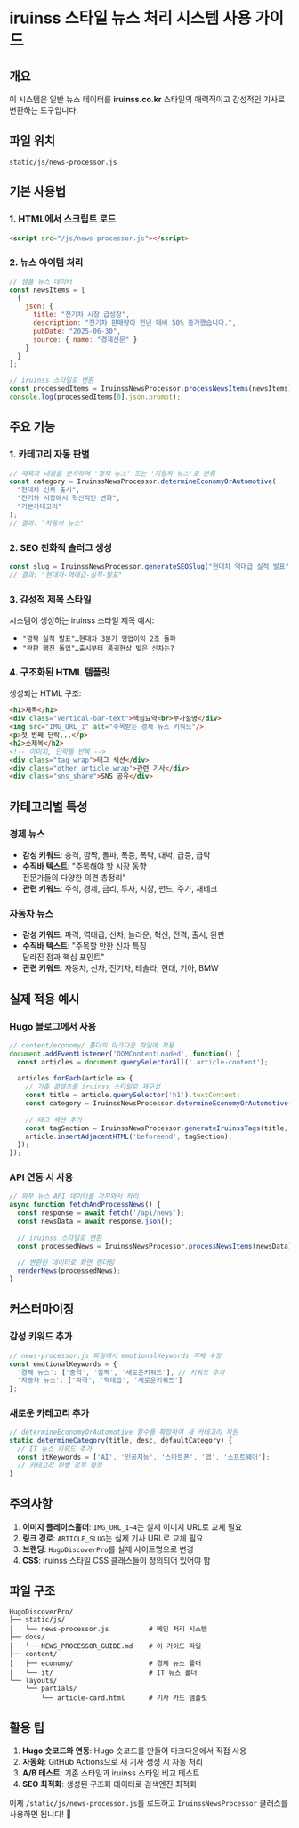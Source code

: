 # iruinss 스타일 뉴스 처리 시스템 사용 가이드

## 개요
이 시스템은 일반 뉴스 데이터를 **iruinss.co.kr** 스타일의 매력적이고 감성적인 기사로 변환하는 도구입니다.

## 파일 위치
```
static/js/news-processor.js
```

## 기본 사용법

### 1. HTML에서 스크립트 로드
```html
<script src="/js/news-processor.js"></script>
```

### 2. 뉴스 아이템 처리
```javascript
// 샘플 뉴스 데이터
const newsItems = [
  {
    json: {
      title: "전기차 시장 급성장",
      description: "전기차 판매량이 전년 대비 50% 증가했습니다.",
      pubDate: "2025-06-30",
      source: { name: "경제신문" }
    }
  }
];

// iruinss 스타일로 변환
const processedItems = IruinssNewsProcessor.processNewsItems(newsItems);
console.log(processedItems[0].json.prompt);
```

## 주요 기능

### 1. 카테고리 자동 판별
```javascript
// 제목과 내용을 분석하여 '경제 뉴스' 또는 '자동차 뉴스'로 분류
const category = IruinssNewsProcessor.determineEconomyOrAutomotive(
  "현대차 신차 출시",
  "전기차 시장에서 혁신적인 변화",
  "기본카테고리"
);
// 결과: "자동차 뉴스"
```

### 2. SEO 친화적 슬러그 생성
```javascript
const slug = IruinssNewsProcessor.generateSEOSlug("현대차 역대급 실적 발표");
// 결과: "현대차-역대급-실적-발표"
```

### 3. 감성적 제목 스타일
시스템이 생성하는 iruinss 스타일 제목 예시:
- `"깜짝 실적 발표"…현대차 3분기 영업이익 2조 돌파`
- `"완판 행진 돌입"…출시부터 품귀현상 빚은 신차는?`

### 4. 구조화된 HTML 템플릿
생성되는 HTML 구조:
```html
<h1>제목</h1>
<div class="vertical-bar-text">핵심요약<br>부가설명</div>
<img src="IMG_URL_1" alt="주목받는 경제 뉴스 키워드"/>
<p>첫 번째 단락...</p>
<h2>소제목</h2>
<!-- 이미지, 단락들 반복 -->
<div class="tag_wrap">태그 섹션</div>
<div class="other_article_wrap">관련 기사</div>
<div class="sns_share">SNS 공유</div>
```

## 카테고리별 특성

### 경제 뉴스
- **감성 키워드**: 충격, 깜짝, 돌파, 폭등, 폭락, 대박, 급등, 급락
- **수직바 텍스트**: "주목해야 할 시장 동향<br>전문가들의 다양한 의견 총정리"
- **관련 키워드**: 주식, 경제, 금리, 투자, 시장, 펀드, 주가, 재테크

### 자동차 뉴스  
- **감성 키워드**: 파격, 역대급, 신차, 놀라운, 혁신, 전격, 출시, 완판
- **수직바 텍스트**: "주목할 만한 신차 특징<br>달라진 점과 핵심 포인트"
- **관련 키워드**: 자동차, 신차, 전기차, 테슬라, 현대, 기아, BMW

## 실제 적용 예시

### Hugo 블로그에서 사용
```javascript
// content/economy/ 폴더의 마크다운 파일에 적용
document.addEventListener('DOMContentLoaded', function() {
  const articles = document.querySelectorAll('.article-content');
  
  articles.forEach(article => {
    // 기존 콘텐츠를 iruinss 스타일로 재구성
    const title = article.querySelector('h1').textContent;
    const category = IruinssNewsProcessor.determineEconomyOrAutomotive(title, '', '');
    
    // 태그 섹션 추가
    const tagSection = IruinssNewsProcessor.generateIruinssTags(title, category);
    article.insertAdjacentHTML('beforeend', tagSection);
  });
});
```

### API 연동 시 사용
```javascript
// 외부 뉴스 API 데이터를 가져와서 처리
async function fetchAndProcessNews() {
  const response = await fetch('/api/news');
  const newsData = await response.json();
  
  // iruinss 스타일로 변환
  const processedNews = IruinssNewsProcessor.processNewsItems(newsData);
  
  // 변환된 데이터로 화면 렌더링
  renderNews(processedNews);
}
```

## 커스터마이징

### 감성 키워드 추가
```javascript
// news-processor.js 파일에서 emotionalKeywords 객체 수정
const emotionalKeywords = {
  '경제 뉴스': ['충격', '깜짝', '새로운키워드'], // 키워드 추가
  '자동차 뉴스': ['파격', '역대급', '새로운키워드']
};
```

### 새로운 카테고리 추가
```javascript
// determineEconomyOrAutomotive 함수를 확장하여 새 카테고리 지원
static determineCategory(title, desc, defaultCategory) {
  // IT 뉴스 키워드 추가
  const itKeywords = ['AI', '인공지능', '스마트폰', '앱', '소프트웨어'];
  // 카테고리 판별 로직 확장
}
```

## 주의사항

1. **이미지 플레이스홀더**: `IMG_URL_1~4`는 실제 이미지 URL로 교체 필요
2. **링크 경로**: `ARTICLE_SLUG`는 실제 기사 URL로 교체 필요  
3. **브랜딩**: `HugoDiscoverPro`를 실제 사이트명으로 변경
4. **CSS**: iruinss 스타일 CSS 클래스들이 정의되어 있어야 함

## 파일 구조
```
HugoDiscoverPro/
├── static/js/
│   └── news-processor.js          # 메인 처리 시스템
├── docs/
│   └── NEWS_PROCESSOR_GUIDE.md    # 이 가이드 파일
├── content/
│   ├── economy/                   # 경제 뉴스 폴더
│   └── it/                        # IT 뉴스 폴더
└── layouts/
    └── partials/
        └── article-card.html      # 기사 카드 템플릿
```

## 활용 팁

1. **Hugo 숏코드와 연동**: Hugo 숏코드를 만들어 마크다운에서 직접 사용
2. **자동화**: GitHub Actions으로 새 기사 생성 시 자동 처리
3. **A/B 테스트**: 기존 스타일과 iruinss 스타일 비교 테스트
4. **SEO 최적화**: 생성된 구조화 데이터로 검색엔진 최적화

이제 `/static/js/news-processor.js`를 로드하고 `IruinssNewsProcessor` 클래스를 사용하면 됩니다! 🚀 